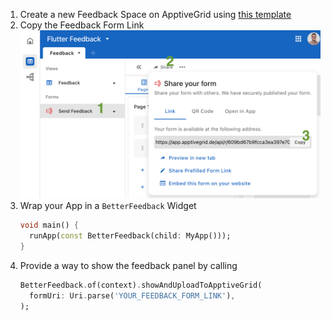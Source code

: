 1. Create a new Feedback Space on ApptiveGrid using [this template](https://app.apptivegrid.de/#/template/653666cfa579f6d120c4ad57)
2. Copy the Feedback Form Link
   <img src="https://github.com/ApptiveGrid/ApptiveGrid-flutter-dev-tools/blob/main/.github/assets/feedback_apptive_grid/copy_form_link.png?raw=true" width="1000px">
3. Wrap your App in a `BetterFeedback` Widget
    ```dart
   void main() {
      runApp(const BetterFeedback(child: MyApp()));
    }
    ```
4. Provide a way to show the feedback panel by calling
    ```dart
    BetterFeedback.of(context).showAndUploadToApptiveGrid(
      formUri: Uri.parse('YOUR_FEEDBACK_FORM_LINK'),
    );
    ```
